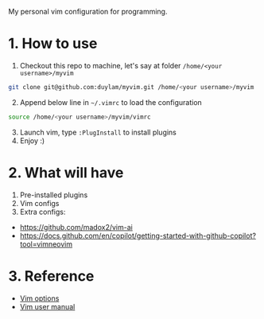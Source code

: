 My personal vim configuration for programming.

# 1. How to use

1. Checkout this repo to machine, let's say at folder `/home/<your username>/myvim`

```bash
git clone git@github.com:duylam/myvim.git /home/<your username>/myvim
```

2. Append below line in `~/.vimrc` to load the configuration

```bash
source /home/<your username>/myvim/vimrc
```

3. Launch vim, type `:PlugInstall` to install plugins
1. Enjoy :)

# 2. What will have

1. Pre-installed plugins
1. Vim configs
1. Extra configs:
  - https://github.com/madox2/vim-ai
  - https://docs.github.com/en/copilot/getting-started-with-github-copilot?tool=vimneovim

# 3. Reference

- [Vim options](http://vimdoc.sourceforge.net/htmldoc/options.html)
- [Vim user manual](http://vimdoc.sourceforge.net/htmldoc/usr_toc.html)

